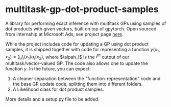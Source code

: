# multitask-gp-dot-product-samples
A library for performing exact inference with multitask GPs using samples of dot products with given vectors, built on top of gpytorch. Open sourced from internship at Microsoft Ads, see project page [here](https://chinmaya-kausik.github.io/projects/multitask_gps/). 

While the project includes code for updating a GP using dot product samples, it is shipped together with code for representing a function $y(x_1, x_2) = \sum_i f_i(x_1) \alpha_i(x_2)$, where $\alpah_i$ is the $i^{th}$ output of our multitask/vector-valued GP. The code also allows one to update the function $y$. In the future, you can expect:
1. A cleaner separation between the "function-representation" code and the base GP update code, splitting them into different folders.
2. A Likelihood class for dot product samples.

More details and a setup.py file to be added.
